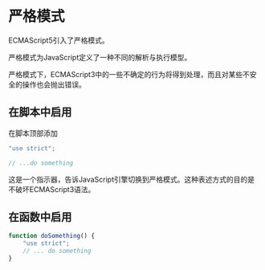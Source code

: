 # 严格模式

ECMAScript5引入了严格模式。

严格模式为JavaScript定义了一种不同的解析与执行模型。

严格模式下，ECMAScript3中的一些不确定的行为将得到处理，而且对某些不安全的操作也会抛出错误。

## 在脚本中启用

在脚本顶部添加

```javascript
"use strict";

// ...do something
```

这是一个指示器，告诉JavaScript引擎切换到严格模式。这种表述方式的目的是不破坏ECMAScript3语法。

## 在函数中启用

```javascript
function doSomething() {
    "use strict";
    // ... do something
}
```